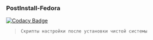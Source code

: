 ### PostInstall-Fedora

[![Codacy Badge](https://api.codacy.com/project/badge/Grade/d0acfc62dbe84bd591037d6023e4b428)](https://app.codacy.com/app/sensor-dream/Fedora-post-Install?utm_source=github.com&utm_medium=referral&utm_content=sensor-dream/Fedora-post-Install&utm_campaign=Badge_Grade_Dashboard)

> ```Скрипты настройки после установки чистой системы```
